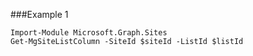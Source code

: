 ###Example 1
```
Import-Module Microsoft.Graph.Sites
Get-MgSiteListColumn -SiteId $siteId -ListId $listId
```
